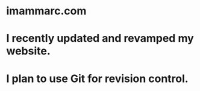 # imammarc.com

# I recently updated and revamped my website.

# I plan to use Git for revision control.
